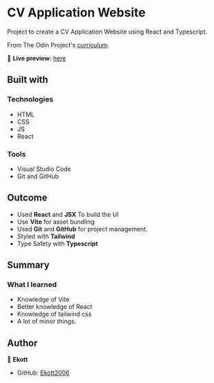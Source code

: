 # CV Application Website

Project to create a CV Application Website using React and Typescript.

From The Odin Project's [curriculum](https://www.theodinproject.com/lessons/react-new-cv-application).

🔗 **Live preview:** [here](https://odin-react-cv-application-blond.vercel.app/)

## Built with

### Technologies

- HTML
- CSS
- JS
- React

### Tools

- Visual Studio Code
- Git and GitHub

## Outcome

- Used **React** and **JSX** To build the UI
- Use **Vite** for asset bundling
- Used **Git** and **GitHub** for project management.
- Styled with **Tailwind**
- Type Safety with **Typescript**

## Summary

### What I learned

- Knowledge of Vite
- Better knowledge of React
- Knowledge of tailwind css
- A lot of minor things.

## Author

👤 **Ekott**

- GitHub: [Ekott2006](https://github.com/Ekott2006)
